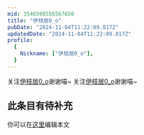 ```yaml
---
mid: 3546598556567650
title: "伊枝居0_o"
pubDate: "2024-11-04T11:22:09.817Z"
updatedDate: "2024-11-04T11:22:09.817Z"
profile:
  {
    Nickname: ["伊枝居0_o"],
  }
---
```


关注[伊枝居0_o](https://space.bilibili.com/3546598556567650)谢谢喵~ 关注[伊枝居0_o](https://space.bilibili.com/3546598556567650)谢谢喵~

## 此条目有待补充
你可以在[这里](https://github.com/Yuhanawa/VTuber.ICU/edit/master/src/content/v/伊枝居0_o/index.md)编辑本文
